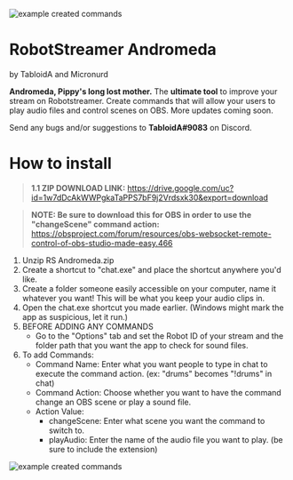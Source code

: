 ![example created commands](https://i.imgur.com/KFtRf1D.png)

RobotStreamer Andromeda
======
by TabloidA and Micronurd

**Andromeda, Pippy's long lost mother.** The **ultimate tool** to improve your stream on Robotstreamer. Create commands that will allow your users to play audio files and control scenes on OBS. More updates coming soon.

Send any bugs and/or suggestions to **TabloidA#9083** on Discord.

# How to install

> **1.1 ZIP DOWNLOAD LINK:** https://drive.google.com/uc?id=1w7dDcAkWWPgkaTaPPS7bF9j2Vrdsxk30&export=download

> **NOTE: Be sure to download this for OBS in order to use the "changeScene" command action:** https://obsproject.com/forum/resources/obs-websocket-remote-control-of-obs-studio-made-easy.466

1. Unzip RS Andromeda.zip
2. Create a shortcut to "chat.exe" and place the shortcut anywhere you'd like.
3. Create a folder someone easily accessible on your computer, name it whatever you want! This will be what you keep your audio clips in.
4. Open the chat.exe shortcut you made earlier.
(Windows might mark the app as suspicious, let it run.)
5. BEFORE ADDING ANY COMMANDS
	- Go to the "Options" tab and set the Robot ID of your stream and the folder path that you want the app to check for sound files.
6. To add Commands:
	- Command Name: Enter what you want people to type in chat to execute the command action. (ex: "drums" becomes "!drums" in chat)
	- Command Action: Choose whether you want to have the command change an OBS scene or play a sound file.
	- Action Value:
		- changeScene: Enter what scene you want the command to switch to.
		- playAudio: Enter the name of the audio file you want to play. (be sure to include the extension)

![example created commands](https://i.imgur.com/EdVcYYs.png)

